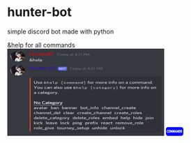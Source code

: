 # hunter-bot

simple discord bot made with python

&help for all commands
<img src="resources/images/cmds/help_command.jpg" height="200px" width="360px"/>
<a href="#" ><img style="border-radius:5px;" src="resources/images/buttons/commands.jpg" height="20px" width="40px"/></a>
<br>

